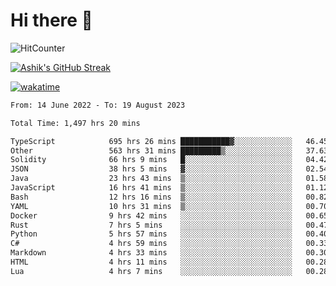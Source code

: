 # Hi there 👋

![HitCounter](https://hits.seeyoufarm.com/api/count/incr/badge.svg?url=https%3A%2F%2Fgithub.com%2Fashrhmn1212%2Fhit-counter)

<!-- ![Contribution Graph](https://github-readme-activity-graph.cyclic.app/graph?username=ashrhmn) -->


<!-- [![Top Langs](https://github-readme-stats.vercel.app/api/top-langs/?username=ashrhmn&layout=compact&theme=synthwave&langs_count=10&card_width=445)](https://github.com/anuraghazra/github-readme-stats) -->

[![Ashik's GitHub Streak](https://github-readme-streak-stats.herokuapp.com/?user=ashrhmn&theme=blood&fire=DD7F1C&background=151515&dates=9f9f9f&border=DD2727)](https://git.io/streak-stats)

<!-- ![Ashik's GitHub stats](https://github-readme-stats.vercel.app/api/?username=ashrhmn&show_icons=true&title_color=fff&icon_color=79ff97&text_color=9f9f9f&bg_color=151515) -->

[![wakatime](https://wakatime.com/badge/user/3df86613-ba63-4631-8e65-0ff18e7becad.svg)](https://wakatime.com/@3df86613-ba63-4631-8e65-0ff18e7becad)

<!--START_SECTION:waka-->

```txt
From: 14 June 2022 - To: 19 August 2023

Total Time: 1,497 hrs 20 mins

TypeScript            695 hrs 26 mins ███████████▓░░░░░░░░░░░░░   46.45 %
Other                 563 hrs 31 mins █████████▒░░░░░░░░░░░░░░░   37.63 %
Solidity              66 hrs 9 mins   █░░░░░░░░░░░░░░░░░░░░░░░░   04.42 %
JSON                  38 hrs 5 mins   ▓░░░░░░░░░░░░░░░░░░░░░░░░   02.54 %
Java                  23 hrs 43 mins  ▒░░░░░░░░░░░░░░░░░░░░░░░░   01.58 %
JavaScript            16 hrs 41 mins  ▒░░░░░░░░░░░░░░░░░░░░░░░░   01.12 %
Bash                  12 hrs 16 mins  ▒░░░░░░░░░░░░░░░░░░░░░░░░   00.82 %
YAML                  10 hrs 31 mins  ▒░░░░░░░░░░░░░░░░░░░░░░░░   00.70 %
Docker                9 hrs 42 mins   ░░░░░░░░░░░░░░░░░░░░░░░░░   00.65 %
Rust                  7 hrs 5 mins    ░░░░░░░░░░░░░░░░░░░░░░░░░   00.47 %
Python                5 hrs 57 mins   ░░░░░░░░░░░░░░░░░░░░░░░░░   00.40 %
C#                    4 hrs 59 mins   ░░░░░░░░░░░░░░░░░░░░░░░░░   00.33 %
Markdown              4 hrs 33 mins   ░░░░░░░░░░░░░░░░░░░░░░░░░   00.30 %
HTML                  4 hrs 11 mins   ░░░░░░░░░░░░░░░░░░░░░░░░░   00.28 %
Lua                   4 hrs 7 mins    ░░░░░░░░░░░░░░░░░░░░░░░░░   00.28 %
```

<!--END_SECTION:waka-->


<!--### Most Used Languages
<img src="https://wakatime.com/share/@ashrhmn/24ecb986-5bf8-4607-af7f-0aab08908d8c.png" />

### Favourite Tools
<img src="https://wakatime.com/share/@ashrhmn/f4e08015-f3bc-460a-9228-95a3ba11c604.png" />-->
